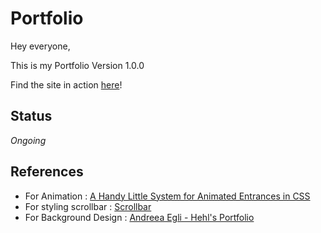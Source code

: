 # Portfolio

Hey everyone,

This is my Portfolio Version 1.0.0

Find the site in action [here](https://peppy-paletas-f5c09c.netlify.app/)!

## Status

_Ongoing_

## References

- For Animation : [A Handy Little System for Animated Entrances in CSS](https://css-tricks.com/a-handy-little-system-for-animated-entrances-in-css/)
- For styling scrollbar : [Scrollbar](https://css-tricks.com/almanac/properties/s/scrollbar/)
- For Background Design : [Andreea Egli - Hehl's Portfolio](https://github.com/aegli84/portfolio)
